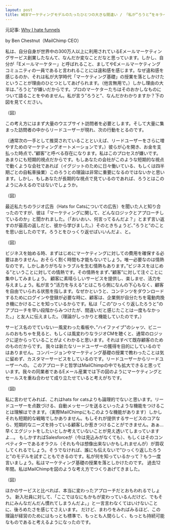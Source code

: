```yaml
---
layout: post
title: WEBマーケティングモデルのたったひとつの大きな間違い / 「私が”ろうと”をキライなワケ」
---
```


元記事: [Why I hate funnels](http://tinyletter.com/ben/letters/why-i-hate-funnels)

by Ben Chestnut（MailChimp CEO）

私は、自分自身が世界中の300万人以上に利用されているEメールマーケティングサービス創業したなんて、なんだか変なことだなと思っています。しかし、自分が「Eメールマーケター」と呼ばれること、ましてやEメールマーケティングコミュニティの一員であると言われることには違和感を感じます。なぜ違和感を感じるのか、それは私が大学時代「マーケティング基礎」の授業を落としかけたということが理由のひとつとしてあげられます。（他言無用で。）しかし理由の大半は、”ろうと”が嫌いだからです。プロのマーケターたちはそのおかしなものについて語ることをやめません。私が言う”ろうと”、なんだかわかりますか？下の図を見てください。

（図）

この考え方にはまず大量のウエブサイト訪問者を必要とします。そして大量に集まった訪問者の中からリードユーザーが現れ、次の行動をとるのです。

（通常次の一手として推奨されていることといえば、リードユーザーをさらに増やすためのマーケティングオートメーションです。）彼らが心を開き、お金を支払った時点で、”顧客”と呼べる存在になります。私はこのプロセスが嫌いです。あまりにも短期的視点だからです。もしあなたの会社がこのような短期的な視点で動くような会社であれば（イグジットのために日々働いている、もしくは四半期ごとの自転車操業）このろうとの理論は非常に重要になるのではないかと思います。しかし、もしあなたが長期的な視点で見ているのであれば、ろうとはこのようにみえるのではないでしょうか。

（図）

最近私たちのラジオ広告（Hats for Catsについての広告）を聞いた人と知り合ったのですが、彼は「マーケティングに関して、どんなロジックとアプローチしているのか」と聞かれました。（「おいおい、何言ってるんだよ？」とまず言い返すのが最高の返しだと、彼から学びました。）そのときちょうど、”ろうと”のことを思い出したのです。ろうとをひっくり返せばいいんだよ、と。

（図）

ビジネスを始める時、まずはじめにマーケティングに対しての費用を確保する必要はありません。おそらく割く時間も才能もないでしょう。唯一必要なのは情熱なのです。しかしありがちなトラブルを生む情熱もあります。”ビジネスをはじめる”ということに対しての情熱です。その情熱をまず、”顧客”に対して注ぐことに集中してみましょう。
顧客に素晴らしいサービスを提供し、楽しませ、活力を与えましょう。私が言う”活力を与える”とはこちら側になんの下心もなく、顧客を自由でいられる状態を指します。なぜかというと、コンテンツをダウンロードするためにログインや登録が必要な時に、顧客は、企業側が自分たちを電動肉挽き機にかけることを知っているからです。私は「この”ひっくり返したろうと”のアプローチを早い段階からみつけたが、間違いだと感じたことは一度もなかった。」と友人に伝えました。（理論がしっかりと機能していたのです。）

サービス名のでていない一風変わった看板や、”ハイファイブ”のシャツ、ビニールのおもちゃを見ると、もしくは風変わりなラジオCMを聴くと、通常のロジックに逆からっていることがよくわかると思います。それはすべて既存顧客のためのものだからです。
我々は新たなリードユーザーの獲得を目的にしているのではありません。コンバージョンやマーケティング基礎の授業で教わったことは気に留めず、カスタマーサービスをしているのです。リードユーザーからリードユーザーへの。
このアプローチと哲学はMailChimpの中でも拡大できると思っています。我々の同業者であるEメール産業では下の図のようにマーケティングとセールスを重ね合わせて成り立たせていると考えがちです。

（図)

私に言わせてみれば、これはhats for catsよりも論理的でないと思います。リードユーザーを点数づける、自動メッセージを送るといったような機能をつけることは理解はできます。（実際MailChimpにもこのような機能があります）しかしそれも短期的な戦略でしかありません。もしそれが提供するサービスのコアなら、短期的なニーズを持っている顧客しか惹きつけることができません。あぁ…早くエグジットをしたいとしか考えていないことが見え透いてしまっていますよ…。
もしかすればSalesforceが（今は見込みがなくても）、もしくはそのコンペティターであるオラクル（それも今は想像出来ないかもしれませんが）が買収してくれるでしょう。そうでなければ、誰にも伝えないで”ひっくり返したろうと”のモデルを試すこともできるのです。私が何を知っているかって？もう一度言いましょう。私はマーケティング基礎の授業を落としかけたのです。
過去12年間。私はMailChimpを図のような考え方でつくりあげてきました。

（図）

ほかのサービスと比べれば、本当に変わったアプローチだとおもわれるでしょう。
新入社員に対して、「ここではなにもかもが変わっているんだけど、でもそれにみんなだんだん慣れてしまうんだよ。」と一言言わなくてはいけないことに、後ろめたさを感じてさえいます。
だけど、まわりをみればみるほど、この理論が経営のためにはもっとも標準で、もっとも人間らしく、もっとも持続可能なものであると考えるようになったのです。
